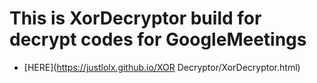# This is XorDecryptor build for decrypt codes for GoogleMeetings

- [HERE](https://justlolx.github.io/XOR Decryptor/XorDecryptor.html)